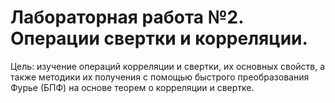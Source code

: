 # Лабораторная работа №2. Операции свертки и корреляции.

Цель: изучение операций корреляции и свертки, их основных свойств, а также методики их получения с помощью быстрого преобразования Фурье (БПФ) на основе теорем о корреляции и свертке.
